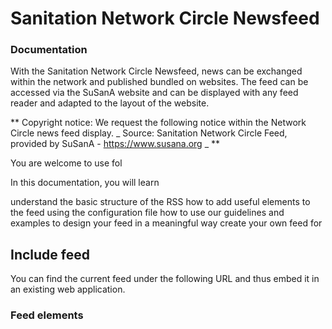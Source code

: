 # Sanitation Network Circle Newsfeed
### Documentation

With the Sanitation Network Circle Newsfeed, news can be exchanged within the network and published bundled on websites. The feed can be accessed via the SuSanA website and can be displayed with any feed reader and adapted to the layout of the website.

** Copyright notice: 
We request the following notice within the Network Circle news feed display. 
_ Source: Sanitation Network Circle Feed, provided by SuSanA - https://www.susana.org _
**

You are welcome to use fol

In this documentation, you will learn

understand the basic structure of the RSS
how to add useful elements to the feed using the configuration file
how to use our guidelines and examples to design your feed in a meaningful way
create your own feed for



## Include feed

You can find the current feed under the following URL and thus embed it in an existing web application.

### Feed elements